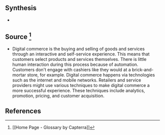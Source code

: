 ## Synthesis
- 
## Source [^1]
- Digital commerce is the buying and selling of goods and services through an interactive and self-service experience. This means that customers select products and services themselves. There is little human interaction during this process because of automation. Customers don't engage with cashiers like they would at a brick-and-mortar store, for example. Digital commerce happens via technologies such as the internet and mobile networks. Retailers and service providers might use various techniques to make digital commerce a more successful experience. These techniques include analytics, promotion, pricing, and customer acquisition.
## References

[^1]: [[Home Page - Glossary by Capterra]]